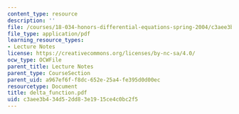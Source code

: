 ```yaml
---
content_type: resource
description: ''
file: /courses/18-034-honors-differential-equations-spring-2004/c3aee3b434d52dd83e1915ce4c0bc2f5_delta_function.pdf
file_type: application/pdf
learning_resource_types:
- Lecture Notes
license: https://creativecommons.org/licenses/by-nc-sa/4.0/
ocw_type: OCWFile
parent_title: Lecture Notes
parent_type: CourseSection
parent_uid: a967ef6f-f8dc-652e-25a4-fe395d0d00ec
resourcetype: Document
title: delta_function.pdf
uid: c3aee3b4-34d5-2dd8-3e19-15ce4c0bc2f5
---
```


